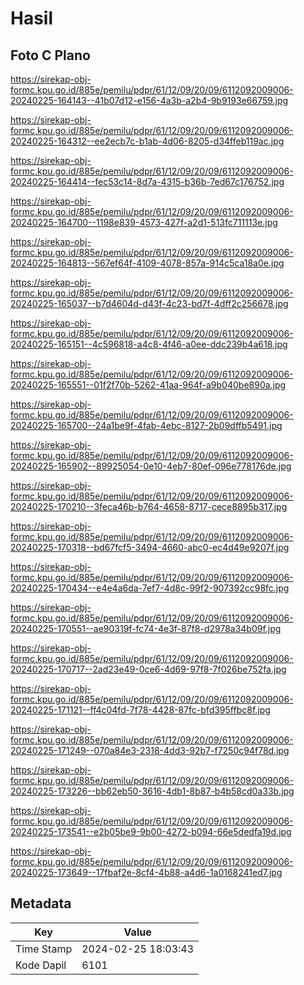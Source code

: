 # Hasil

## Foto C Plano

https://sirekap-obj-formc.kpu.go.id/885e/pemilu/pdpr/61/12/09/20/09/6112092009006-20240225-164143--41b07d12-e156-4a3b-a2b4-9b9193e66759.jpg

https://sirekap-obj-formc.kpu.go.id/885e/pemilu/pdpr/61/12/09/20/09/6112092009006-20240225-164312--ee2ecb7c-b1ab-4d06-8205-d34ffeb119ac.jpg

https://sirekap-obj-formc.kpu.go.id/885e/pemilu/pdpr/61/12/09/20/09/6112092009006-20240225-164414--fec53c14-8d7a-4315-b36b-7ed67c176752.jpg

https://sirekap-obj-formc.kpu.go.id/885e/pemilu/pdpr/61/12/09/20/09/6112092009006-20240225-164700--1198e839-4573-427f-a2d1-513fc711113e.jpg

https://sirekap-obj-formc.kpu.go.id/885e/pemilu/pdpr/61/12/09/20/09/6112092009006-20240225-164813--567ef64f-4109-4078-857a-914c5ca18a0e.jpg

https://sirekap-obj-formc.kpu.go.id/885e/pemilu/pdpr/61/12/09/20/09/6112092009006-20240225-165037--b7d4604d-d43f-4c23-bd7f-4dff2c256678.jpg

https://sirekap-obj-formc.kpu.go.id/885e/pemilu/pdpr/61/12/09/20/09/6112092009006-20240225-165151--4c596818-a4c8-4f46-a0ee-ddc239b4a618.jpg

https://sirekap-obj-formc.kpu.go.id/885e/pemilu/pdpr/61/12/09/20/09/6112092009006-20240225-165551--01f2f70b-5262-41aa-964f-a9b040be890a.jpg

https://sirekap-obj-formc.kpu.go.id/885e/pemilu/pdpr/61/12/09/20/09/6112092009006-20240225-165700--24a1be9f-4fab-4ebc-8127-2b09dffb5491.jpg

https://sirekap-obj-formc.kpu.go.id/885e/pemilu/pdpr/61/12/09/20/09/6112092009006-20240225-165902--89925054-0e10-4eb7-80ef-096e778176de.jpg

https://sirekap-obj-formc.kpu.go.id/885e/pemilu/pdpr/61/12/09/20/09/6112092009006-20240225-170210--3feca46b-b764-4658-8717-cece8895b317.jpg

https://sirekap-obj-formc.kpu.go.id/885e/pemilu/pdpr/61/12/09/20/09/6112092009006-20240225-170318--bd67fcf5-3494-4660-abc0-ec4d49e9207f.jpg

https://sirekap-obj-formc.kpu.go.id/885e/pemilu/pdpr/61/12/09/20/09/6112092009006-20240225-170434--e4e4a6da-7ef7-4d8c-99f2-907392cc98fc.jpg

https://sirekap-obj-formc.kpu.go.id/885e/pemilu/pdpr/61/12/09/20/09/6112092009006-20240225-170551--ae90319f-fc74-4e3f-87f8-d2978a34b09f.jpg

https://sirekap-obj-formc.kpu.go.id/885e/pemilu/pdpr/61/12/09/20/09/6112092009006-20240225-170717--2ad23e49-0ce6-4d69-97f8-7f026be752fa.jpg

https://sirekap-obj-formc.kpu.go.id/885e/pemilu/pdpr/61/12/09/20/09/6112092009006-20240225-171121--ff4c04fd-7f78-4428-87fc-bfd395ffbc8f.jpg

https://sirekap-obj-formc.kpu.go.id/885e/pemilu/pdpr/61/12/09/20/09/6112092009006-20240225-171249--070a84e3-2318-4dd3-92b7-f7250c94f78d.jpg

https://sirekap-obj-formc.kpu.go.id/885e/pemilu/pdpr/61/12/09/20/09/6112092009006-20240225-173226--bb62eb50-3616-4db1-8b87-b4b58cd0a33b.jpg

https://sirekap-obj-formc.kpu.go.id/885e/pemilu/pdpr/61/12/09/20/09/6112092009006-20240225-173541--e2b05be9-9b00-4272-b094-66e5dedfa19d.jpg

https://sirekap-obj-formc.kpu.go.id/885e/pemilu/pdpr/61/12/09/20/09/6112092009006-20240225-173649--17fbaf2e-8cf4-4b88-a4d6-1a0168241ed7.jpg


## Metadata

| Key        | Value               |
| ---------- | ------------------- |
| Time Stamp | 2024-02-25 18:03:43 |
| Kode Dapil | 6101                |



